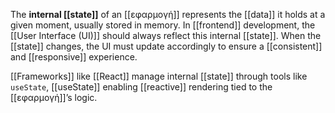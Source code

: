 The **internal [[state]]** of an [[εφαρμογή]] represents the [[data]] it holds at a given moment, usually stored in memory. In [[frontend]] development, the [[User Interface (UI)]] should always reflect this internal [[state]]. When the [[state]] changes, the UI must update accordingly to ensure a [[consistent]] and [[responsive]] experience.

[[Frameworks]] like [[React]] manage internal [[state]] through tools like `useState`, [[useState]] enabling [[reactive]] rendering tied to the [[εφαρμογή]]’s logic.